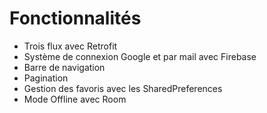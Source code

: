 # Fonctionnalités

* Trois flux avec Retrofit
* Système de connexion Google et par mail avec Firebase
* Barre de navigation
* Pagination
* Gestion des favoris avec les SharedPreferences
* Mode Offline avec Room
